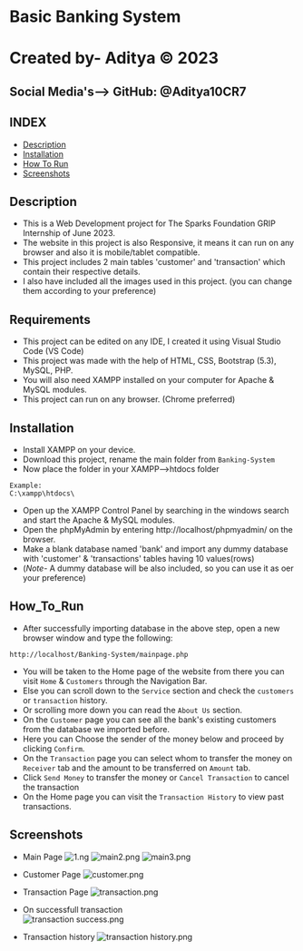 # Basic Banking System
# Created by- Aditya © 2023
## Social Media's--> GitHub: @Aditya10CR7


## INDEX
- [Description](#Description)
- [Installation](#Installation)
- [How To Run](#How_To_Run)
- [Screenshots](#Screenshots)

## Description
- This is a Web Development project for The Sparks Foundation GRIP Internship of June 2023.
- The website in this project is also Responsive, it means it can run on any browser and also it is mobile/tablet compatible.
- This project includes 2 main tables 'customer' and 'transaction' which contain their respective details.
- I also have included all the images used in this project. (you can change them according to your preference)

## Requirements
- This project can be edited on any IDE, I created it using Visual Studio Code (VS Code)
- This project was made with the help of HTML, CSS, Bootstrap (5.3), MySQL, PHP.
- You will also need XAMPP installed on your computer for Apache & MySQL modules.
- This project can run on any browser. (Chrome preferred)

## Installation
- Install XAMPP on your device.
- Download this project, rename the main folder from `Banking-System` 
- Now place the folder in your XAMPP-->htdocs folder

``````````````
Example:
C:\xampp\htdocs\
``````````````
- Open up the XAMPP Control Panel by searching in the windows search and start the Apache & MySQL modules.
- Open the phpMyAdmin by entering http://localhost/phpmyadmin/ on the browser.
- Make a blank database named 'bank' and import any dummy database with 'customer' & 'transactions' tables having 10 values(rows)
- (*Note*- A dummy database will be also included, so you can use it as oer your preference)

## How_To_Run
- After successfully importing database in the above step, open a new browser window and type the following:
``````````````
http://localhost/Banking-System/mainpage.php
``````````````
- You will be taken to the Home page of the website from there you can visit `Home` & `Customers` through the Navigation Bar.
- Else you can scroll down to the `Service` section and check the `customers` or `transaction` history.
- Or scrolling more down you can read the `About Us` section.
- On the `Customer` page you can see all the bank's existing customers from the database we imported before.
- Here you can Choose the sender of the money below and proceed by clicking `Confirm`.
- On the `Transaction` page you can select whom to transfer the money on `Receiver` tab and the amount to be transferred on `Amount` tab.
- Click `Send Money` to transfer the money or `Cancel Transaction` to cancel the transaction
- On the Home page you can visit the `Transaction History` to view past transactions.

## Screenshots
- Main Page
![1.ng](https://images.zenhubusercontent.com/642d1d4c0d7076005c87250b/c9ff5f66-23e8-4870-a302-1b963b5c0fa7)
![main2.png](https://images.zenhubusercontent.com/642d1d4c0d7076005c87250b/39cb82a6-8c7e-4be9-a5c4-03316d8e772d)
![main3.png](https://images.zenhubusercontent.com/642d1d4c0d7076005c87250b/0341329c-b3e3-47a2-9a9d-af0297734f7a)

- Customer Page
![customer.png](https://images.zenhubusercontent.com/642d1d4c0d7076005c87250b/2a31ac5c-4217-4078-85fe-235689eda632)

- Transaction Page
![transaction.png](https://images.zenhubusercontent.com/642d1d4c0d7076005c87250b/14274c58-7775-477d-8491-df5e7f24eef2)

- On successfull transaction  
![transaction success.png](https://images.zenhubusercontent.com/642d1d4c0d7076005c87250b/5169cbdc-7eaa-41e0-a87f-c98c16376e52)

- Transaction history
![transaction history.png](https://images.zenhubusercontent.com/642d1d4c0d7076005c87250b/7928bdbe-a636-4963-961c-677a051cbc3a)
